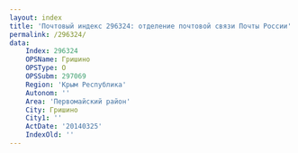 ```yaml
---
layout: index
title: 'Почтовый индекс 296324: отделение почтовой связи Почты России'
permalink: /296324/
data:
    Index: 296324
    OPSName: Гришино
    OPSType: О
    OPSSubm: 297069
    Region: 'Крым Республика'
    Autonom: ''
    Area: 'Первомайский район'
    City: Гришино
    City1: ''
    ActDate: '20140325'
    IndexOld: ''
---
```

